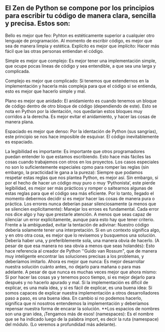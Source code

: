 ## El Zen de Python se compone por los principios para escribir tu código de manera clara, sencilla y precisa. Estos son:

Bello es mejor que feo:
Pyhton es estéticamente superior a cualquier otro lenguaje de programación. Al momento de escribir código, es mejor que sea de manera limpia y estética.
Explícito es mejor que implícito:
Hacer más fácil que las otras personas entiendan el código.

Simple es mejor que complejo:
Es mejor tener una implementación simple, que ocupe pocas lineas de código y sea entendible, a que sea una larga y complicada.

Complejo es mejor que complicado:
Si tenemos que extendernos en la implementación y hacerla más compleja para que el código si se entienda, esto es mejor que hacerlo simple y mal.

Plano es mejor que anidado:
El anidamiento es cuando tenemos un bloque de código dentro de otro bloque de código (dependiendo de este). Esto se nota en Python por la identación, nos quedarían estos bloques muy corridos a la derecha.
Es mejor evitar el anidamiento, y hacer las cosas de manera plana.

Espaciado es mejor que denso:
Por la identación de Python (sus sangrías), este principio se nos hace imposible de esquivar. El código inevitablemente es espaciado.

La legibilidad es importante:
Es importante que otros programadores puedan entender lo que estamos escribiendo. Esto hace más fáciles las cosas cuando trabajemos con otros en los proyectos.
Los casos especiales no son lo suficientemente especiales cpmo para romper las reglas (sin embargo, la practicidad le gana a la pureza):
Siempre que podamos respetar estas reglas que nos plantea Python, es mejor así. Sin embargo, si por el hecho de hacer un código muy puro o muy ‘Pythonista’, este pierde legibilidad, es mejor ser más prácticos y romper o saltearnos algunas de estas reglas para que el código sea más eficiente. Por lo tanto, llegado el momento debermos decidir si es mejor hacer las cosas de manera pura o práctica.
Los errores nunca deberían pasar silenciosamente (a menos que se silencien explícitamente):
Manejar los erroes es fundamental. Cada error nos dice algo y hay que prestarle atención. A menos que seas capaz de silenciar un error explícitamente, aunque para esto hay que tener criterio.
Frente a la ambiguedad, evitar la tentación de adivinar:
Nuestro código debería solamente tener una interpretación. Si en un contexto significa algo, y en otro otra cosa, es mejor que lo revisemos y busquemos una solución.
Debería haber una, y preferiblemente sola, una manera obvia de hacerlo. (A pesar de que esa manera no sea obvia a menos que seas holandés):
Esto hace referencia al creador de Python ''Guido van Rossum", que de manera muy inteligente encontrar las soluciones precisas a los problemas, y deberíamos imitarlo.
Ahora es mejor que nunca:
Es mejor desarrollar nuestra solución cuánto antes, no dejarlo para mañana o para mas adelante.
A pesar de que nunca es muchas veces mejor que ahora mismo:
Si por hacer las cosas ya y tenemos poco tiempo, si es mejor dejarlo para después y no hacerlo apurado y mal.
Si la implementación es díficil de explicar, es una mala idea, y si es fácil de explicar, es una buena idea:
Si somos capaces de explicar nuestra implementación a otros desarrolladores paso a paso, es una buena idea. En cambio si no podemos hacerlo, significa que ni nosotros entendemos la implementación y deberíamos repensar nuestra forma de encarar la solución.
**Los espacios de nombres son una gran idea, ¡Tengamos más de esos! (namespaces):
Es el nombre que se ha indicado luego de la palabra import, es decir la ruta (namespace) del módulo. (Lo veremos a profundidad más adelante).
